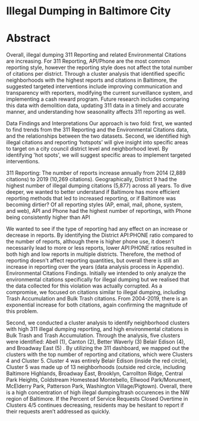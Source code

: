 # Illegal Dumping in Baltimore City

# Abstract
Overall, illegal dumping 311 Reporting and related Environmental Citations are increasing. For 311 Reporting, API/Phone are the most common reporting style, however the reporting style does not affect the total number of citations per district. Through a cluster analysis that identified specific neighborhoods with the highest reports and citations in Baltimore, the suggested targeted interventions include improving communication and transparency with reporters, modifying the current surveillance system, and implementing a cash reward program. Future research includes comparing this data with demolition data, updating 311 data in a timely and accurate manner, and understanding how seasonality affects 311 reporting as well.

Data Findings and Interpretations
Our approach is two fold: first, we wanted to find trends from the 311 Reporting and the Environmental Citations data, and the relationships between the two datasets. Second, we identified high illegal citations and reporting ‘hotspots’ will give insight into specific areas to target on a city council district level and neighborhood level. By identifying 'hot spots', we will suggest specific areas to implement targeted interventions.

311 Reporting: The number of reports increase annually from 2014 (2,889 citations) to 2019 (10,269 citations). Geographically, District 9 had the highest number of illegal dumping citations (5,877) across all years. To dive deeper, we wanted to better understand if Baltimore has more efficient reporting methods that led to increased reporting, or if Baltimore was becoming dirtier? Of all reporting styles (AP, email, mail, phone, system, and web), API and Phone had the highest number of reportings, with Phone being consistently higher than API





We wanted to see if the type of reporting had any effect on an increase or decrease in reports. By identifying the District API:PHONE ratio compared to the number of reports, although there is higher phone use, it doesn't necessarily lead to more or less reports, lower API:PHONE ratios resulted in both high and low reports in multiple districts. Therefore, the method of reporting doesn't affect reporting quantities, but overall there is still an increase in reporting over the years (data analysis process in Appendix). 
Environmental Citations Findings. Initially we intended to only analyze the environmental citations specifically for illegal dumping but we realised that the data collected for this violation was actually corrupted. As a compromise, we focused on citations similar to illegal dumping, including Trash Accumulation and Bulk Trash citations. From 2004-2019, there is an exponential increase for both citations, again confirming the magnitude of this problem. 



Second, we conducted a cluster analysis to identify neighborhood clusters with high 311 illegal dumping reporting, and high environmental citations in Bulk Trash and Trash Accumulation. Through the analysis, five clusters were identified: Abell (1), Canton (2), Better Waverly (3)  Belair Edison (4), and Broadway East (5) . By utilizing the 311 dashboard, we mapped out the clusters with the top number of reporting and citations, which were Clusters 4  and Cluster 5. Cluster 4 was entirely Belair Edison (inside the red circle), Cluster 5 was made up of 13 neighborhoods (outside red circle, including Baltimore Highlands, Broadway East, Brooklyn, Carrollton Ridge, Central Park Heights, Coldstream Homestead Montebello, Ellwood Park/Monument, McElderry Park, Patterson Park, Washington Village/Pigtown). Overall, there is a high concentration of high illegal dumping/trash occurences in the NW region of Baltimore. If the Percent of Service Requests Closed Overtime in Clusters 4/5 continues decreasing, residents may be hesitant to report if their requests aren’t addressed as quickly. 

